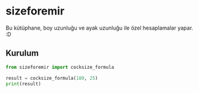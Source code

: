 # sizeforemir

Bu kütüphane, boy uzunluğu ve ayak uzunluğu ile özel hesaplamalar yapar. :D

## Kurulum

```python
from sizeforemir import cocksize_formula

result = cocksize_formula(180, 25)
print(result)
